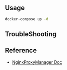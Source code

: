 ## Usage

```sh
docker-compose up -d
```

## TroubleShooting


## Reference

- [NginxProxyManager Doc](https://nginxproxymanager.com/guide/)
